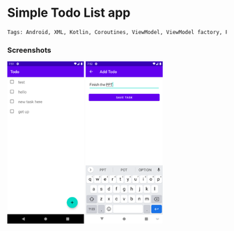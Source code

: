 # Simple Todo List app

```bash
Tags: Android, XML, Kotlin, Coroutines, ViewModel, ViewModel factory, Floating Action button, Room, LiveData
```

### Screenshots

<img src="screenshots/home.png" alt="home" width="35%" /> <img src="screenshots/add_screen.png" alt="home" width="35%" />

